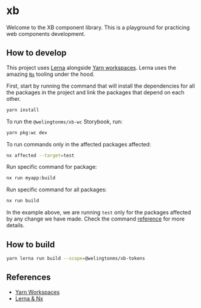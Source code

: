 # xb

Welcome to the XB component library. This is a playground for practicing web components development.

## How to develop

This project uses [Lerna](https://lerna.js.org/) alongside [Yarn workspaces](https://yarnpkg.com/features/workspaces). Lerna uses the amazing [`Nx`](https://nx.dev/) tooling under the hood.

First, start by running the command that will install the dependencies for all the packages in the project and link the packages that depend on each other.

```bash
yarn install
```

To run the `@welingtonms/xb-wc` Storybook, run:

```bash
yarn pkg:wc dev
```

To run commands only in the affected packages affected:

```bash
nx affected --target=test
```

Run specific command for package:

```bash
nx run myapp:build
```

Run specific command for all packages:

```bash
nx run build
```

In the example above, we are running `test` only for the packages affected by any change we have made. Check the command [reference](https://nx.dev/using-nx/affected) for more details.

<!-- ## How to use

The libraries generated from this project are [published through Gitlab](To use the published module), add an _.npmrc_ file to your project.

For example, to use the `@welingtonms/xb-wc` module:

```bash
@welington:registry=https://gitlab.com/api/v4/packages/npm/
```

Then, install the module:

```bash
npm install --save @welingtonms/xb-wc
```

Or

```bash
yarn add --save @welingtonms/xb-wc
``` -->

## How to build

```bash
yarn lerna run build --scope=@welingtonms/xb-tokens
```

## References

- [Yarn Workspaces](https://yarnpkg.com/features/workspaces)
- [Lerna & Nx](https://lerna.js.org/docs/lerna-and-nx)
